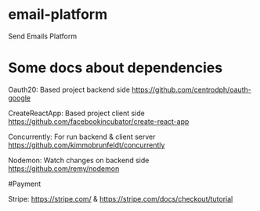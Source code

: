 # email-platform
Send Emails Platform


# Some docs about dependencies
Oauth20: Based project backend side
https://github.com/centrodph/oauth-google

CreateReactApp: Based project client side
https://github.com/facebookincubator/create-react-app

Concurrently: For run backend & client server
https://github.com/kimmobrunfeldt/concurrently

Nodemon: Watch changes on backend side
 https://github.com/remy/nodemon


#Payment

Stripe: https://stripe.com/ & https://stripe.com/docs/checkout/tutorial
